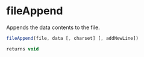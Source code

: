 # fileAppend

Appends the data contents to the file.

```javascript
fileAppend(file, data [, charset] [, addNewLine])
```

```javascript
returns void
```
